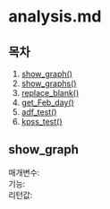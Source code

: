 # analysis.md

## 목차

1. [show_graph()](#show_graph)
2. [show_graphs()](#show_graphs)
3. [replace_blank()](#replace_blank)
4. [get_Feb_day()](#get_Feb_day)
5. [adf_test()](#adf_test)
6. [kpss_test()](#kpss_test)

## show_graph

매개변수:   
기능:   
리턴값:   

## 
